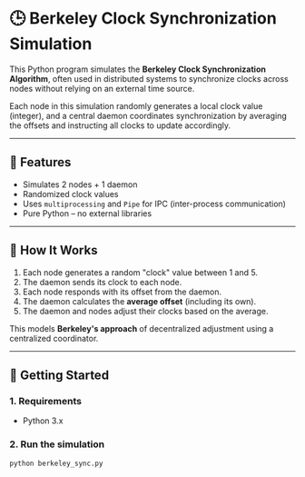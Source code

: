 # 🕒 Berkeley Clock Synchronization Simulation

This Python program simulates the **Berkeley Clock Synchronization Algorithm**, often used in distributed systems to synchronize clocks across nodes without relying on an external time source.

Each node in this simulation randomly generates a local clock value (integer), and a central daemon coordinates synchronization by averaging the offsets and instructing all clocks to update accordingly.

---

## 📌 Features

- Simulates 2 nodes + 1 daemon
- Randomized clock values
- Uses `multiprocessing` and `Pipe` for IPC (inter-process communication)
- Pure Python – no external libraries

---

## 🧠 How It Works

1. Each node generates a random "clock" value between 1 and 5.
2. The daemon sends its clock to each node.
3. Each node responds with its offset from the daemon.
4. The daemon calculates the **average offset** (including its own).
5. The daemon and nodes adjust their clocks based on the average.

This models **Berkeley's approach** of decentralized adjustment using a centralized coordinator.

---

## 🚀 Getting Started

### 1. Requirements
- Python 3.x

### 2. Run the simulation
```bash
python berkeley_sync.py
